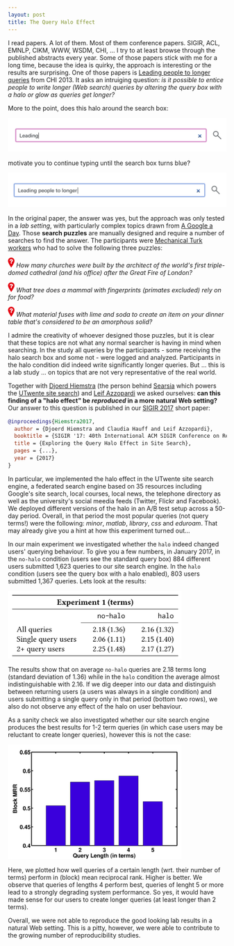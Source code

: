 ```yaml
---
layout: post
title: The Query Halo Effect
---
```


I read papers. A lot of them. Most of them conference papers. 
SIGIR, ACL, EMNLP, CIKM, WWW, WSDM, CHI, ... I try to at least browse through the
published abstracts every year. Some of those papers stick with me for a long time, because the idea 
is quirky, the approach is interesting or the results are surprising. One of those papers is
[Leading people to longer queries](http://dl.acm.org/citation.cfm?id=2481418) from CHI 2013. It asks
an intruiging question: *is it possible to entice people to write longer (Web search) queries by
altering the query box with a halo or glow as queries get longer?*

More to the point, does this halo around the search box:

<img src="../img/glowbox1.png" width="650px">

motivate you to continue typing until the search box turns blue?

<img src="../img/glowbox2.png" width="650px">

In the original paper, the answer was yes, but the approach was only tested in a *lab setting*,
with particularly complex topics drawn from [A Google a Day](http://www.agoogleaday.com/). Those
**search puzzles** are manually designed and require a number of searches to find the answer. 
The participants were [Mechanical Turk workers](https://www.mturk.com/mturk/welcome) who had to solve the following
three puzzles:

<img src="../img/question.png" width="15px"> *How many churches were built by the architect of the world's first triple-domed cathedral (and his office) after the Great Fire of London?*

<img src="../img/question.png" width="15px"> *What tree does a mammal with fingerprints (primates excluded) rely on for food?*

<img src="../img/question.png" width="15px"> *What material fuses with lime and soda to create an item on your dinner table that's considered to be an amorphous solid?*

I admire the creativity of whoever designed those puzzles, but it is clear that these topics are not what any
normal searcher is having in mind when searching. In the study all queries by the participants - some receiving the halo search box and some not - were logged and analyzed. Participants in the halo condition did indeed write significantly
longer queries. But ... this is a lab study ... on topics that are not very representative of the real world.

Together with [Djoerd Hiemstra](http://wwwhome.ewi.utwente.nl/~hiemstra/) (the person behind [Searsia](http://searsia.org/) which powers the [UTwente site search](https://search.utwente.nl/)) and [Leif Azzopardi](http://www.strath.ac.uk/staff/azzopardileifdr/) we asked ourselves: **can this finding of a "halo effect" be *reproduced* in a more natural Web setting?** Our answer to this question is published in our [SIGIR 2017](http://sigir.org/sigir2017) short paper:

```bibtex
@inproceedings{Hiemstra2017,
  author = {Djoerd Hiemstra and Claudia Hauff and Leif Azzopardi},
  booktitle = {SIGIR '17: 40th International ACM SIGIR Conference on Research and Development in Information Retrieval},
  title = {Exploring the Query Halo Effect in Site Search},
  pages = {...},
  year = {2017}
}
```

In particular, we implemented the halo effect in the UTwente site search engine, a federated search engine based on 35 resources including Google's site search,
local courses, local news, the telephone directory as well as the university's social meedia feeds (Twitter, Flickr and Facebook).
We deployed different versions of the halo in an A/B test setup across a 50-day period. Overall, in that period the most popular queries (not query terms!) were the following: *minor*, *matlab*, *library*, *css* and *eduroam*. That may already give you a hint at how this experiment turned out...

In our main experiment we investigated whether the `halo` indeed changed users' querying behaviour. To give you a few numbers, in January 2017, in the `no-halo` condition (users see the standard query box) 884 different users submitted 1,623 
queries to our site search engine. In the `halo` condition (users see the query box with a halo enabled),
803 users submitted 1,367 queries. Lets look at the results:

<img src="../img/glowbox3.png" width="400px">

The results show that on average `no-halo` queries are 2.18 terms long (standard deviation of 1.36) while in the `halo` 
condition the average almost indistinguishable with 2.16. If we dig deeper into our data and distinguish between returning
users (a users was always in a single condition) and users submitting a single query only in that period (bottom two rows), we also do not observe any effect of the halo on user behaviour.

As a sanity check we also investigated whether our site search engine produces the best results for 1-2 term queries (in which case users may be reluctant to create longer queries), however this is not the case:

<img src="../img/glowbox4.png" width="400px">

Here, we plotted how well queries of a certain length (wrt. their number of terms) perform in (block) mean reciprocal rank. Higher is better. We observe that queries of lengths 4 perform best, queries of lenght 5 or more lead to a strongly degrading system performance. So yes, it would have made sense for our users to create longer queries (at least longer than 2 terms).

Overall, we were not able to reproduce the good looking lab results in a natural Web setting. This is a pitty, however, we were able to contribute to the growing number of reproducibility studies.

